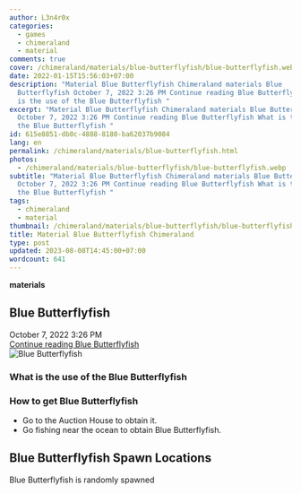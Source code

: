 ```yaml
---
author: L3n4r0x
categories:
  - games
  - chimeraland
  - material
comments: true
cover: /chimeraland/materials/blue-butterflyfish/blue-butterflyfish.webp
date: 2022-01-15T15:56:03+07:00
description: "Material Blue Butterflyfish Chimeraland materials Blue
  Butterflyfish October 7, 2022 3:26 PM Continue reading Blue Butterflyfish What
  is the use of the Blue Butterflyfish "
excerpt: "Material Blue Butterflyfish Chimeraland materials Blue Butterflyfish
  October 7, 2022 3:26 PM Continue reading Blue Butterflyfish What is the use of
  the Blue Butterflyfish "
id: 615e8851-db0c-4888-8180-ba62037b9084
lang: en
permalink: /chimeraland/materials/blue-butterflyfish.html
photos:
  - /chimeraland/materials/blue-butterflyfish/blue-butterflyfish.webp
subtitle: "Material Blue Butterflyfish Chimeraland materials Blue Butterflyfish
  October 7, 2022 3:26 PM Continue reading Blue Butterflyfish What is the use of
  the Blue Butterflyfish "
tags:
  - chimeraland
  - material
thumbnail: /chimeraland/materials/blue-butterflyfish/blue-butterflyfish.webp
title: Material Blue Butterflyfish Chimeraland
type: post
updated: 2023-08-08T14:45:00+07:00
wordcount: 641
---
```


<link
  rel="stylesheet"
  href="https://rawcdn.githack.com/dimaslanjaka/Web-Manajemen/870a349/css/bootstrap-5-3-0-alpha3-wrapper.css"
/>
<section id="bootstrap-wrapper">
  <div data-bs-theme="dark">
    <div
      class="row g-0 border rounded overflow-hidden flex-md-row mb-4 shadow-sm position-relative bg-dark text-light"
    >
      <div class="col p-4 d-flex flex-column position-static">
        <strong class="d-inline-block mb-2 text-success">materials</strong>
        <h2 class="mb-0">Blue Butterflyfish</h2>
        <div class="mb-1 text-muted">October 7, 2022 3:26 PM</div>
        <a
          href="/chimeraland/materials/blue-butterflyfish.html"
          class="stretched-link d-none text-primary"
          >Continue reading Blue Butterflyfish</a
        >
      </div>
      <div class="col-auto d-none d-md-block d-lg-block">
        <img
          src="https://www.webmanajemen.com/chimeraland/materials/blue-butterflyfish/blue-butterflyfish.webp"
          alt="Blue Butterflyfish"
        />
      </div>
    </div>
    <div class="row">
      <div class="col-lg-6 col-12 mb-2">
        <div class="card">
          <div class="card-body">
            <h3 class="card-title">
              What is the use of the Blue Butterflyfish
            </h3>
            <div class="card-text"><ul></ul></div>
          </div>
        </div>
      </div>
      <div class="col-lg-6 col-12 mb-2">
        <div class="card">
          <div class="card-body">
            <h3 class="card-title">How to get Blue Butterflyfish</h3>
            <div class="card-text">
              <ul>
                <li>Go to the Auction House to obtain it.</li>
                <li>Go fishing near the ocean to obtain Blue Butterflyfish.</li>
              </ul>
            </div>
          </div>
        </div>
      </div>
      <div class="col-12 mb-2">
        <h2>Blue Butterflyfish Spawn Locations</h2>
        <p>Blue Butterflyfish is randomly spawned</p>
      </div>
    </div>
  </div>
</section>